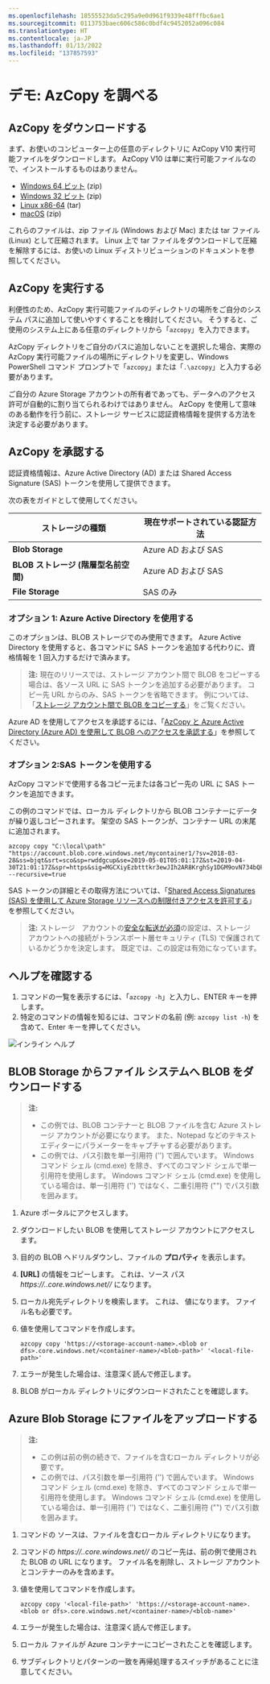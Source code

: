 ```yaml
---
ms.openlocfilehash: 18555523da5c295a9e0d961f9339e48fffbc6ae1
ms.sourcegitcommit: 0113753baec606c586c0bdf4c9452052a096c084
ms.translationtype: HT
ms.contentlocale: ja-JP
ms.lasthandoff: 01/13/2022
ms.locfileid: "137857593"
---
```

# <a name="demonstration-explore-azcopy"></a>デモ: AzCopy を調べる

## <a name="download-azcopy"></a>AzCopy をダウンロードする

まず、お使いのコンピューター上の任意のディレクトリに AzCopy V10 実行可能ファイルをダウンロードします。 AzCopy V10 は単に実行可能ファイルなので、インストールするものはありません。

- [Windows 64 ビット](https://aka.ms/downloadazcopy-v10-windows) (zip)
- [Windows 32 ビット](https://aka.ms/downloadazcopy-v10-windows-32bit) (zip)
- [Linux x86-64](https://aka.ms/downloadazcopy-v10-linux) (tar)
- [macOS](https://aka.ms/downloadazcopy-v10-mac) (zip)

これらのファイルは、zip ファイル (Windows および Mac) または tar ファイル (Linux) として圧縮されます。 Linux 上で tar ファイルをダウンロードして圧縮を解除するには、お使いの Linux ディストリビューションのドキュメントを参照してください。

## <a name="run-azcopy"></a>AzCopy を実行する

利便性のため、AzCopy 実行可能ファイルのディレクトリの場所をご自分のシステム パスに追加して使いやすくすることを検討してください。 そうすると、ご使用のシステム上にある任意のディレクトリから「`azcopy`」を入力できます。

AzCopy ディレクトリをご自分のパスに追加しないことを選択した場合、実際の AzCopy 実行可能ファイルの場所にディレクトリを変更し、Windows PowerShell コマンド プロンプトで「`azcopy`」または「`.\azcopy`」と入力する必要があります。

ご自分の Azure Storage アカウントの所有者であっても、データへのアクセス許可が自動的に割り当てられるわけではありません。 AzCopy を使用して意味のある動作を行う前に、ストレージ サービスに認証資格情報を提供する方法を決定する必要があります。 

## <a name="authorize-azcopy"></a>AzCopy を承認する

認証資格情報は、Azure Active Directory (AD) または Shared Access Signature (SAS) トークンを使用して提供できます。

次の表をガイドとして使用してください。

| ストレージの種類 | 現在サポートされている認証方法 |
|--|--|
|**Blob Storage** | Azure AD および SAS |
|**BLOB ストレージ (階層型名前空間)** | Azure AD および SAS |
|**File Storage** | SAS のみ |

### <a name="option-1-use-azure-active-directory"></a>オプション 1: Azure Active Directory を使用する

このオプションは、BLOB ストレージでのみ使用できます。 Azure Active Directory を使用すると、各コマンドに SAS トークンを追加する代わりに、資格情報を 1 回入力するだけで済みます。  

> **注:**  現在のリリースでは、ストレージ アカウント間で BLOB をコピーする場合は、各ソース URL に SAS トークンを追加する必要があります。 コピー先 URL からのみ、SAS トークンを省略できます。 例については、「[ストレージ アカウント間で BLOB をコピーする](https://docs.microsoft.com/azure/storage/common/storage-use-azcopy-v10#transfer-data)」をご覧ください。

Azure AD を使用してアクセスを承認するには、「[AzCopy と Azure Active Directory (Azure AD) を使用して BLOB へのアクセスを承認する](https://docs.microsoft.com/azure/storage/common/storage-use-azcopy-authorize-azure-active-directory)」を参照してください。

### <a name="option-2-use-a-sas-token"></a>オプション 2:SAS トークンを使用する

AzCopy コマンドで使用する各コピー元または各コピー先の URL に SAS トークンを追加できます。

この例のコマンドでは、ローカル ディレクトリから BLOB コンテナーにデータが繰り返しコピーされます。 架空の SAS トークンが、コンテナー URL の末尾に追加されます。

```azcopy
azcopy copy "C:\local\path" "https://account.blob.core.windows.net/mycontainer1/?sv=2018-03-28&ss=bjqt&srt=sco&sp=rwddgcup&se=2019-05-01T05:01:17Z&st=2019-04-30T21:01:17Z&spr=https&sig=MGCXiyEzbtttkr3ewJIh2AR8KrghSy1DGM9ovN734bQF4%3D" --recursive=true
```

SAS トークンの詳細とその取得方法については、「[Shared Access Signatures (SAS) を使用して Azure Storage リソースへの制限付きアクセスを許可する](https://docs.microsoft.com/azure/storage/common/storage-sas-overview)」を参照してください。

> **注:**  ストレージ　アカウントの[安全な転送が必須](storage-require-secure-transfer.md)の設定は、ストレージ　アカウントへの接続がトランスポート層セキュリティ (TLS) で保護されているかどうかを決定します。 既定では、この設定は有効になっています。   

## <a name="explore-the-help"></a>ヘルプを確認する

1. コマンドの一覧を表示するには、「`azcopy -h`」と入力し、ENTER キーを押します。
2. 特定のコマンドの情報を知るには、コマンドの名前 (例: `azcopy list -h`) を含めて、Enter キーを押してください。

![インライン ヘルプ](Images/azcopy-inline-help.png)

## <a name="download-a-blob-from-blob-storage-to-the-file-system"></a>BLOB Storage からファイル システムへ BLOB をダウンロードする

>**注:**
>- この例では、BLOB コンテナーと BLOB ファイルを含む Azure ストレージ アカウントが必要になります。 また、Notepad などのテキスト エディターにパラメーターをキャプチャする必要があります。
>- この例では、パス引数を単一引用符 ('') で囲んでいます。 Windows コマンド シェル (cmd.exe) を除き、すべてのコマンド シェルで単一引用符を使用します。 Windows コマンド シェル (cmd.exe) を使用している場合は、単一引用符 ('') ではなく、二重引用符 ("") でパス引数を囲みます。

1. Azure ポータルにアクセスします。
2. ダウンロードしたい BLOB を使用してストレージ アカウントにアクセスします。
3. 目的の BLOB へドリルダウンし、ファイルの **プロパティ** を表示します。
4. **[URL]** の情報をコピーします。 これは、ソース パス *https://<storage-account-name>.<blob or dfs>.core.windows.net/<container-name>/<blob-path>* になります。
5. ローカル宛先ディレクトリを検索します。 これは、 *<local-file-path>* 値になります。 ファイル名も必要です。
6. 値を使用してコマンドを作成します。

    ```
    azcopy copy 'https://<storage-account-name>.<blob or dfs>.core.windows.net/<container-name>/<blob-path>' '<local-file-path>'
    ```
    
7. エラーが発生した場合は、注意深く読んで修正します。
8. BLOB がローカル ディレクトリにダウンロードされたことを確認します。 

## <a name="upload-files-to-azure-blob-storage"></a>Azure Blob Storage にファイルをアップロードする

>**注:**
>- この例は前の例の続きで、ファイルを含むローカル ディレクトリが必要です。
>- この例では、パス引数を単一引用符 ('') で囲んでいます。 Windows コマンド シェル (cmd.exe) を除き、すべてのコマンド シェルで単一引用符を使用します。 Windows コマンド シェル (cmd.exe) を使用している場合は、単一引用符 ('') ではなく、二重引用符 ("") でパス引数を囲みます。

1. コマンドの *<local-file-path>* ソースは、ファイルを含むローカル ディレクトリになります。 
2. コマンドの *https://<storage-account-name>.<blob or dfs>.core.windows.net/<container-name>/<blob-name>* のコピー先は、前の例で使用された BLOB の URL になります。 ファイル名を削除し、ストレージ アカウントとコンテナーのみを含めます。 
3. 値を使用してコマンドを作成します。

    ```
    azcopy copy '<local-file-path>' 'https://<storage-account-name>.<blob or dfs>.core.windows.net/<container-name>/<blob-name>'
    ```

5. エラーが発生した場合は、注意深く読んで修正します。
6. ローカル ファイルが Azure コンテナーにコピーされたことを確認します。 
7. サブディレクトリとパターンの一致を再帰処理するスイッチがあることに注意してください。
